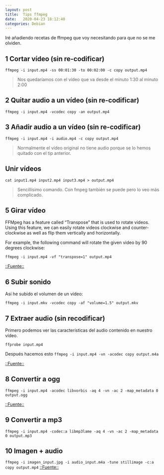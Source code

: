```yaml
---
layout: post
title:  Tips ffmpeg
date:   2020-04-23 18:12:40
categories: Debian
---
```

Iré añadiendo recetas de ffmpeg que voy necesitando para que no se me olviden.

## 1 Cortar vídeo (sin re-codificar)
`ffmpeg -i input.mp4 -ss 00:01:30 -to 00:02:00 -c copy output.mp4`
> Nos quedaríamos con el vídeo que va desde el minuto 1:30 al minuto 2:00

## 2 Quitar audio a un vídeo (sin re-codificar)
`ffmpeg -i input.mp4 -vcodec copy -an output.mp4`

## 3 Añadir audio a un vídeo (sin re-codificar)
`ffmpeg -i input.mp4 -i audio.mp4 -c copy output.mp4`
> Normalmente el vídeo original no tiene audio porque se lo hemos quitado con el tip anterior.


## Unir vídeos
`cat input1.mp4 input2.mp4 input3.mp4 > output.mp4`
> Sencillísimo comando. Con fmpeg también se puede pero lo veo más complicado.

## 5 Girar vídeo
FFMpeg has a feature called “Transpose” that is used to rotate videos. Using this feature, we can easily rotate videos clockwise and counter-clockwise as well as flip them vertically and horizontally.

For example, the following command will rotate the given video by 90 degrees clockwise:

`ffmpeg -i input.mp4 -vf "transpose=1" output.mp4`

[::Fuente::](https://www.ostechnix.com/how-to-rotate-videos-using-ffmpeg-from-commandline/)

## 6 Subir sonido
Así he subido el volumen de un vídeo:

`ffmpeg -i input.mkv -vcodec copy -af "volume=1.5" output.mkv`

## 7 Extraer audio (sin recodificar)
Primero podemos ver las características del audio contenido en nuestro vídeo.

`ffprobe input.mp4`

Después hacemos esto `ffmpeg -i input.mp4 -vn -acodec copy output.m4a`

[::Fuente::](https://www.linuxuprising.com/2019/11/ffmpeg-extract-audio-from-video-in.html)

## 8 Convertir a ogg

`ffmpeg -i input.mp4 -acodec libvorbis -aq 4 -vn -ac 2 -map_metadata 0 output.ogg`

[::Fuente::](https://iaroki.github.io/blog/convert-m4a-to-ogg-with-ffmpeg/)

## 9 Convertir a mp3

`ffmpeg -i input.mp4 -codec:a libmp3lame -aq 4 -vn -ac 2 -map_metadata 0 output.mp3`

## 10 Imagen + audio
`ffmpeg -i imagen_input.jpg -i audio_input.m4a -tune stillimage -c:a copy output.mp4`
[::Fuente::](https://superuser.com/questions/1041816/combine-one-image-one-audio-file-to-make-one-video-using-ffmpeg)
